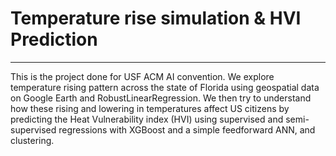 # Temperature rise simulation & HVI Prediction
---
This is the project done for USF ACM AI convention. We explore temperature rising pattern across the state of Florida using geospatial data on Google Earth and RobustLinearRegression. We then try to understand how these rising and lowering in temperatures affect US citizens by predicting the Heat Vulnerability index (HVI) using supervised and semi-supervised regressions with XGBoost and a simple feedforward ANN, and clustering.
